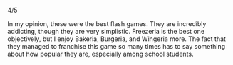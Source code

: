 4/5

In my opinion, these were the best flash games. They are incredibly addicting, though they are very simplistic. Freezeria is the best one objectively, but I enjoy Bakeria, Burgeria, and Wingeria more. The fact that they managed to franchise this game so many times has to say something about how popular they are, especially among school students.

